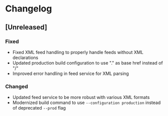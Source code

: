# Changelog

## [Unreleased]

### Fixed
- Fixed XML feed handling to properly handle feeds without XML declarations
- Updated production build configuration to use "." as base href instead of "/"
- Improved error handling in feed service for XML parsing

### Changed
- Updated feed service to be more robust with various XML formats
- Modernized build command to use `--configuration production` instead of deprecated `--prod` flag